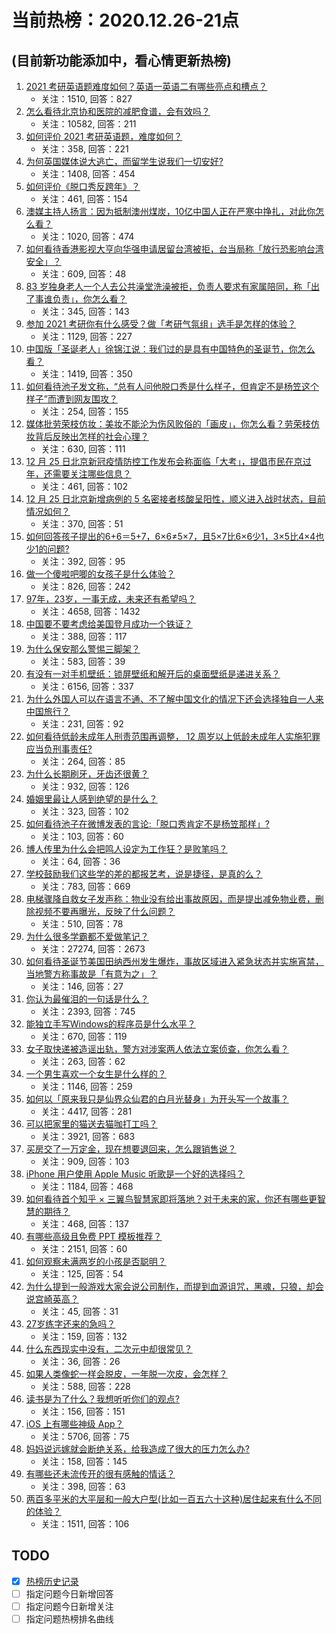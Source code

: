 # 当前热榜：2020.12.26-21点
## (目前新功能添加中，看心情更新热榜)
1. [2021 考研英语题难度如何？英语一英语二有哪些亮点和槽点？](https://www.zhihu.com/question/436585740)
    * 关注：1510, 回答：827
2. [怎么看待北京协和医院的减肥食谱，会有效吗？](https://www.zhihu.com/question/435499783)
    * 关注：10582, 回答：211
3. [如何评价 2021 考研英语题，难度如何？](https://www.zhihu.com/question/436576443)
    * 关注：358, 回答：221
4. [为何英国媒体说大逃亡，而留学生说我们一切安好?](https://www.zhihu.com/question/436232671)
    * 关注：1408, 回答：454
5. [如何评价《脱口秀反跨年》？](https://www.zhihu.com/question/436477255)
    * 关注：461, 回答：154
6. [澳媒主持人扬言：因为抵制澳州煤炭，10亿中国人正在严寒中挣扎，对此你怎么看？](https://www.zhihu.com/question/436545914)
    * 关注：1020, 回答：474
7. [如何看待香港影视大亨向华强申请居留台湾被拒，台当局称「放行恐影响台湾安全」？](https://www.zhihu.com/question/436399741)
    * 关注：609, 回答：48
8. [83 岁独身老人一个人去公共澡堂洗澡被拒，负责人要求有家属陪同，称「出了事谁负责」，你怎么看？](https://www.zhihu.com/question/435103581)
    * 关注：345, 回答：143
9. [参加 2021 考研你有什么感受？做「考研气氛组」选手是怎样的体验？](https://www.zhihu.com/question/436538215)
    * 关注：1129, 回答：227
10. [中国版「圣诞老人」徐锦江说：我们过的是具有中国特色的圣诞节，你怎么看？](https://www.zhihu.com/question/436479908)
    * 关注：1419, 回答：350
11. [如何看待池子发文称，“总有人问他脱口秀是什么样子，但肯定不是杨笠这个样子”而遭到网友围攻？](https://www.zhihu.com/question/436555197)
    * 关注：254, 回答：155
12. [媒体批劳荣枝仿妆：美妆不能沦为伤风败俗的「画皮」，你怎么看？劳荣枝仿妆背后反映出怎样的社会心理？](https://www.zhihu.com/question/436526756)
    * 关注：630, 回答：111
13. [12 月 25 日北京新冠疫情防控工作发布会称面临「大考」，提倡市民在京过年，还需要关注哪些信息？](https://www.zhihu.com/question/436447453)
    * 关注：461, 回答：102
14. [12 月 25 日北京新增病例的 5 名密接者核酸呈阳性，顺义进入战时状态，目前情况如何？](https://www.zhihu.com/question/436558862)
    * 关注：370, 回答：51
15. [如何回答孩子提出的6+6＝5+7，6×6≠5×7，且5×7比6×6少1，3×5比4×4也少1的问题?](https://www.zhihu.com/question/436352119)
    * 关注：392, 回答：95
16. [做一个傻啦吧唧的女孩子是什么体验？](https://www.zhihu.com/question/68662275)
    * 关注：826, 回答：242
17. [97年，23岁，一事无成，未来还有希望吗？](https://www.zhihu.com/question/376164372)
    * 关注：4658, 回答：1432
18. [中国要不要考虑给美国登月成功一个铁证？](https://www.zhihu.com/question/434539468)
    * 关注：388, 回答：117
19. [为什么保安那么警惕三脚架？](https://www.zhihu.com/question/435838018)
    * 关注：583, 回答：39
20. [有没有一对手机壁纸：锁屏壁纸和解开后的桌面壁纸是递进关系？](https://www.zhihu.com/question/396414200)
    * 关注：6156, 回答：337
21. [为什么外国人可以在语言不通、不了解中国文化的情况下还会选择独自一人来中国旅行？](https://www.zhihu.com/question/436429711)
    * 关注：231, 回答：92
22. [如何看待低龄未成年人刑责范围再调整， 12 周岁以上低龄未成年人实施犯罪应当负刑事责任?](https://www.zhihu.com/question/436571867)
    * 关注：264, 回答：85
23. [为什么长期刷牙，牙齿还很黄？](https://www.zhihu.com/question/298299102)
    * 关注：932, 回答：126
24. [婚姻里最让人感到绝望的是什么？](https://www.zhihu.com/question/318440939)
    * 关注：323, 回答：102
25. [如何看待池子在微博发表的言论:「脱口秀肯定不是杨笠那样」?](https://www.zhihu.com/question/436550652)
    * 关注：103, 回答：60
26. [博人传里为什么会把鸣人设定为工作狂？是败笔吗？](https://www.zhihu.com/question/436172641)
    * 关注：64, 回答：36
27. [学校鼓励我们这些学的差的都报艺考，说是捷径，是真的么？](https://www.zhihu.com/question/432332313)
    * 关注：783, 回答：669
28. [电梯骤降自救女子发声称：物业没有给出事故原因，而是提出减免物业费，删除视频不要再曝光，反映了什么问题？](https://www.zhihu.com/question/436339351)
    * 关注：510, 回答：78
29. [为什么很多学霸都不爱做笔记？](https://www.zhihu.com/question/33971405)
    * 关注：27274, 回答：2673
30. [如何看待圣诞节美国田纳西州发生爆炸，事故区域进入紧急状态并实施宵禁，当地警方称事故是「有意为之」？](https://www.zhihu.com/question/436518842)
    * 关注：146, 回答：27
31. [你认为最催泪的一句话是什么？](https://www.zhihu.com/question/428747344)
    * 关注：2393, 回答：745
32. [能独立手写Windows的程序员是什么水平？](https://www.zhihu.com/question/423054941)
    * 关注：670, 回答：119
33. [女子取快递被造谣出轨，警方对涉案两人依法立案侦查，你怎么看？](https://www.zhihu.com/question/436555961)
    * 关注：263, 回答：62
34. [一个男生喜欢一个女生是什么样的？](https://www.zhihu.com/question/390606009)
    * 关注：1146, 回答：259
35. [如何以「原来我只是仙界众仙君的白月光替身」为开头写一个故事？](https://www.zhihu.com/question/431870645)
    * 关注：4417, 回答：281
36. [可以把家里的猫送去猫咖打工吗？](https://www.zhihu.com/question/425473826)
    * 关注：3921, 回答：683
37. [买房交了一万定金，现在想要退回来，怎么跟销售说？](https://www.zhihu.com/question/41903996)
    * 关注：909, 回答：103
38. [iPhone 用户使用 Apple Music 听歌是一个好的选择吗？](https://www.zhihu.com/question/370701118)
    * 关注：1184, 回答：468
39. [如何看待首个知乎 × 三翼鸟智慧家即将落地？对于未来的家，你还有哪些更智慧的期待？](https://www.zhihu.com/question/436164049)
    * 关注：468, 回答：137
40. [有哪些高级且免费 PPT 模板推荐？](https://www.zhihu.com/question/273661549)
    * 关注：2151, 回答：60
41. [如何观察未满两岁的小孩是否聪明？](https://www.zhihu.com/question/434932545)
    * 关注：125, 回答：54
42. [为什么提到一般游戏大家会说公司制作，而提到血源诅咒，黑魂，只狼，却会说宫崎英高？](https://www.zhihu.com/question/435212234)
    * 关注：45, 回答：31
43. [27岁练字还来的急吗？](https://www.zhihu.com/question/429629023)
    * 关注：159, 回答：132
44. [什么东西现实中没有，二次元中却很常见？](https://www.zhihu.com/question/436239126)
    * 关注：36, 回答：26
45. [如果人类像蛇一样会脱皮，一年脱一次皮，会怎样？](https://www.zhihu.com/question/428798427)
    * 关注：588, 回答：228
46. [读书是为了什么？我想听听你们的观点?](https://www.zhihu.com/question/435434611)
    * 关注：156, 回答：151
47. [iOS 上有哪些神级 App？](https://www.zhihu.com/question/27699000)
    * 关注：5706, 回答：75
48. [妈妈说远嫁就会断绝关系，给我造成了很大的压力怎么办?](https://www.zhihu.com/question/430789524)
    * 关注：158, 回答：145
49. [有哪些还未流传开的很有感触的情话？](https://www.zhihu.com/question/374763303)
    * 关注：398, 回答：63
50. [两百多平米的大平层和一般大户型(比如一百五六十这种)居住起来有什么不同的体验？](https://www.zhihu.com/question/298606949)
    * 关注：1511, 回答：106
## TODO
* [x] [热榜历史记录](hot_history/AllHot.md)
* [ ] 指定问题今日新增回答
* [ ] 指定问题今日新增关注
* [ ] 指定问题热榜排名曲线

